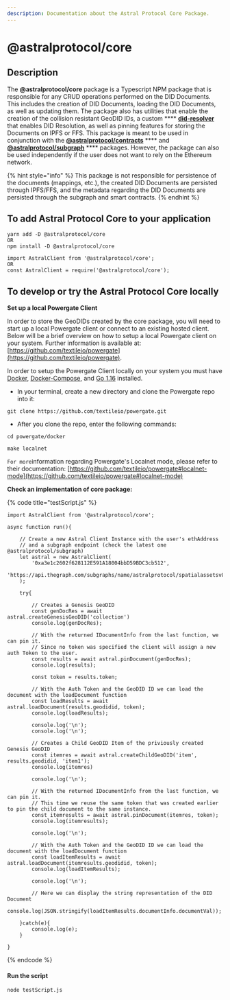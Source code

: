 ```yaml
---
description: Documentation about the Astral Protocol Core Package.
---
```


# @astralprotocol/core

## Description

The **@astralprotocol/core** package is a Typescript NPM package that is responsible for any CRUD operations performed on the DID Documents. This includes the creation of DID Documents, loading the DID Documents, as well as updating them. The package also has utilities that enable the creation of the collision resistant GeoDID IDs, a custom **** [**did-resolver**](https://github.com/decentralized-identity/did-resolver) that enables DID Resolution, as well as pinning features for storing the Documents on IPFS or FFS. This package is meant to be used in conjunction with the [**@astralprotocol/contracts**](../docs/) **** and [**@astralprotocol/subgraph**](../astralprotocol-subgraph.md) **** packages. However, the package can also be used independently if the user does not want to rely on the Ethereum network.

{% hint style="info" %}
This package is not responsible for persistence of the documents (mappings, etc.), the created DID Documents are persisted through IPFS/FFS, and the metadata regarding the DID Documents are persisted through the subgraph and smart contracts.
{% endhint %}

## **To add Astral Protocol Core to your application**

```
yarn add -D @astralprotocol/core
OR
npm install -D @astralprotocol/core

import AstralClient from '@astralprotocol/core';
OR
const AstralClient = require('@astralprotocol/core');
```

## **To develop or try the Astral Protocol Core locally**

**Set up a local Powergate Client**

In order to store the GeoDIDs created by the core package, you will need to start up a local Powergate client or connect to an existing hosted client. Below will be a brief overview on how to setup a local Powergate client on your system. Further information is available at: [https://github.com/textileio/powergate](https://github.com/textileio/powergate).

In order to setup the Powergate Client locally on your system you must have [Docker](https://docs.docker.com/engine/install/), [Docker-Compose](https://docs.docker.com/compose/install/), and [Go 1.16](https://golang.org/dl/) installed.&#x20;

* In your terminal, create a new directory and clone the Powergate repo into it:

`git clone https://github.com/textileio/powergate.git`

* After you clone the repo, enter the following commands:

`cd powergate/docker`

`make localnet`

`For more`information regarding Powergate's Localnet mode, please refer to their documentation: [https://github.com/textileio/powergate#localnet-mode](https://github.com/textileio/powergate#localnet-mode)

**Check an implementation of core package:**

{% code title="testScript.js" %}
```
import AstralClient from '@astralprotocol/core';

async function run(){

    // Create a new Astral Client Instance with the user's ethAddress
    // and a subgraph endpoint (check the latest one @astralprotocol/subgraph)
    let astral = new AstralClient(
        '0xa3e1c2602f628112E591A18004bbD59BDC3cb512', 
        'https://api.thegraph.com/subgraphs/name/astralprotocol/spatialassetsv06'
    );
    
    try{
    
        // Creates a Genesis GeoDID 
        const genDocRes = await astral.createGenesisGeoDID('collection')
        console.log(genDocRes);

        // With the returned IDocumentInfo from the last function, we can pin it.
        // Since no token was specified the client will assign a new auth Token to the user.
        const results = await astral.pinDocument(genDocRes);
        console.log(results);

        const token = results.token;

        // With the Auth Token and the GeoDID ID we can load the document with the loadDocument function
        const loadResults = await astral.loadDocument(results.geodidid, token);
        console.log(loadResults);

        console.log('\n');
        console.log('\n');

        // Creates a Child GeoDID Item of the priviously created Genesis GeoDID
        const itemres = await astral.createChildGeoDID('item', results.geodidid, 'item1');
        console.log(itemres)

        console.log('\n');

        // With the returned IDocumentInfo from the last function, we can pin it.
        // This time we reuse the same token that was created earlier to pin the child document to the same instance.
        const itemresults = await astral.pinDocument(itemres, token);
        console.log(itemresults);

        console.log('\n');

        // With the Auth Token and the GeoDID ID we can load the document with the loadDocument function
        const loadItemResults = await astral.loadDocument(itemresults.geodidid, token);
        console.log(loadItemResults);

        console.log('\n');

        // Here we can display the string representation of the DID Document
        console.log(JSON.stringify(loadItemResults.documentInfo.documentVal));

    }catch(e){
        console.log(e);
    }
    
}
```
{% endcode %}

#### Run the script

```
node testScript.js
```

